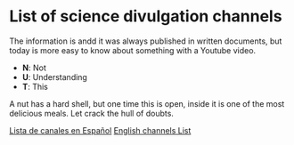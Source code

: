 # List of science divulgation channels
The information is andd it was always published in written documents, but today is more easy to know about something with a Youtube video.

+ **N**: Not
+ **U**: Understanding
+ **T**: This

A nut has a hard shell, but one time this is open, inside it is one of the most delicious meals. Let crack the hull of doubts.

[Lista de canales en Español](./spanish.md)
[English channels List](./english.md)
